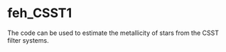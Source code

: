 # feh_CSST1
The code can be used to estimate the metallicity of stars from the CSST filter systems.
